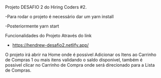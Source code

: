 Projeto DESAFIO 2 do Hiring Coders #2.

-Para rodar o projeto é necessário dar um 
yarn install 

-Posteriormente 
yarn start

Funcionalidades do Projeto Através do link
- https://hendrew-desafio2.netlify.app/

O projeto irá abrir na Home onde é possivel Adicionar os Itens ao Carrinho de Compras 1 ou mais itens validando o saldo disponivel,
também é possivel clicar no Carrinho de Compra onde será direcionado para a Lista de Compras.







